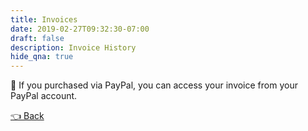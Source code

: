 ```yaml
---
title: Invoices
date: 2019-02-27T09:32:30-07:00
draft: false
description: Invoice History
hide_qna: true
---
```


<div class="well">
  📜 If you purchased via PayPal, you can access your invoice from your PayPal account.
</div>

<user-charges></user-charges>

<a href="/dashboard" class="btn">👈 Back</a>
